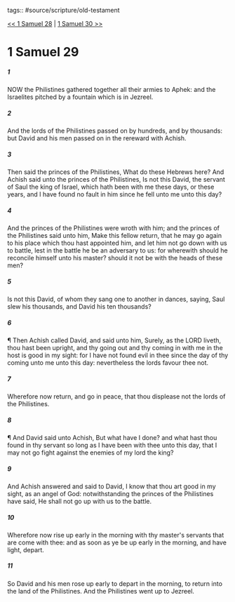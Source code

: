 tags:: #source/scripture/old-testament

[<< 1 Samuel 28](/old-testament/09_1_Samuel/1_Samuel_28.md) | [1 Samuel 30 >>](/old-testament/09_1_Samuel/1_Samuel_30.md)

# 1 Samuel 29

##### 1

NOW the Philistines gathered together all their armies to Aphek: and the Israelites pitched by a fountain which is in Jezreel.

##### 2

And the lords of the Philistines passed on by hundreds, and by thousands: but David and his men passed on in the rereward with Achish.

##### 3

Then said the princes of the Philistines, What do these Hebrews here? And Achish said unto the princes of the Philistines, Is not this David, the servant of Saul the king of Israel, which hath been with me these days, or these years, and I have found no fault in him since he fell unto me unto this day?

##### 4

And the princes of the Philistines were wroth with him; and the princes of the Philistines said unto him, Make this fellow return, that he may go again to his place which thou hast appointed him, and let him not go down with us to battle, lest in the battle he be an adversary to us: for wherewith should he reconcile himself unto his master? should it not be with the heads of these men?

##### 5

Is not this David, of whom they sang one to another in dances, saying, Saul slew his thousands, and David his ten thousands?

##### 6

¶ Then Achish called David, and said unto him, Surely, as the LORD liveth, thou hast been upright, and thy going out and thy coming in with me in the host is good in my sight: for I have not found evil in thee since the day of thy coming unto me unto this day: nevertheless the lords favour thee not.

##### 7

Wherefore now return, and go in peace, that thou displease not the lords of the Philistines.

##### 8

¶ And David said unto Achish, But what have I done? and what hast thou found in thy servant so long as I have been with thee unto this day, that I may not go fight against the enemies of my lord the king?

##### 9

And Achish answered and said to David, I know that thou art good in my sight, as an angel of God: notwithstanding the princes of the Philistines have said, He shall not go up with us to the battle.

##### 10

Wherefore now rise up early in the morning with thy master's servants that are come with thee: and as soon as ye be up early in the morning, and have light, depart.

##### 11

So David and his men rose up early to depart in the morning, to return into the land of the Philistines. And the Philistines went up to Jezreel.
